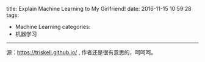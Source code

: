 title: Explain Machine Learning to My Girlfriend!
date: 2016-11-15 10:59:28
tags:
- Machine Learning
categories:
- 机器学习
---

源：https://triskell.github.io/ , 作者还是很有意思的，呵呵呵。
